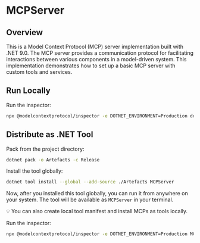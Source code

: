 # MCPServer

## Overview
This is a Model Context Protocol (MCP) server implementation built with .NET 9.0. The MCP server provides a communication protocol for facilitating interactions between various components in a model-driven system. This implementation demonstrates how to set up a basic MCP server with custom tools and services.

## Run Locally

Run the inspector:

```bash
npx @modelcontextprotocol/inspector -e DOTNET_ENVIRONMENT=Production dotnet run"
```

## Distribute as .NET Tool

Pack from the project directory:

```bash
dotnet pack -o Artefacts -c Release
```

Install the tool globally:

```bash
dotnet tool install --global --add-source ./Artefacts MCPServer
```

Now, after you installed this tool globally, you can run it from anywhere on your system. The tool will be available as `MCPServer` in your terminal.

💡 You can also create local tool manifest and install MCPs as tools locally.

Run the inspector:

```bash
npx @modelcontextprotocol/inspector -e DOTNET_ENVIRONMENT=Production MCPServer
```